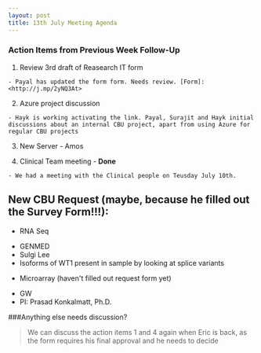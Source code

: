 ```yaml
---
layout: post
title: 13th July Meeting Agenda
---
```


### Action Items from Previous Week Follow-Up

1. Review 3rd draft of Reasearch IT form

`- Payal has updated the form form. Needs review. [Form]:<http://j.mp/2yNQ3At>`

2. Azure project discussion
 
 `- Hayk is working activating the link. Payal, Surajit and Hayk initial discussions about an internal CBU project, apart from using Azure for regular CBU projects `
 
3. New Server - Amos
 
4. Clinical Team meeting - **Done**
 
 `- We had a meeting with the Clinical people on Teusday July 10th.`
 

## New CBU Request (maybe, because he filled out the Survey Form!!!):

* RNA Seq
 - GENMED
 - Sulgi Lee
 - Isoforms of WT1 present in sample by looking at splice variants
 
 * Microarray (haven't filled out request form yet)
  - GW
  - PI: Prasad Konkalmatt, Ph.D.

###Anything else needs discussion?

> We can discuss the action items 1 and 4 again when Eric is back, as the form requires his final approval and he needs to decide 
